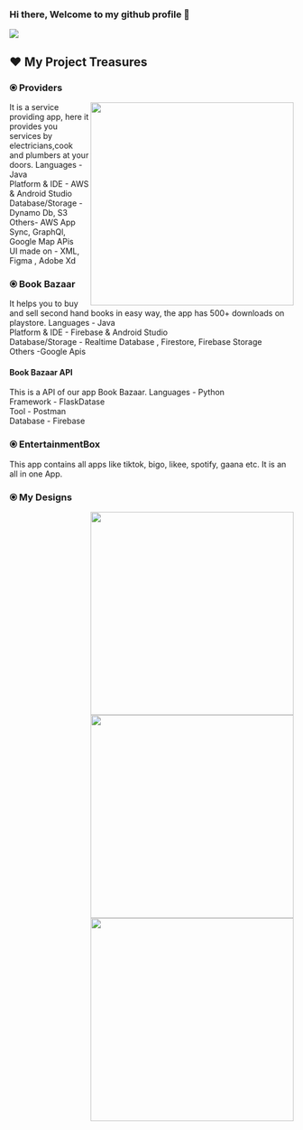 ### Hi there, Welcome to my github profile 👋
![](https://media.giphy.com/media/fAnzw6YK33jMwzp5wp/giphy.gif)

## :heart: My Project Treasures
### ⦿ Providers 
  
  <img align="right" height=360em src="https://media.giphy.com/media/f3iwJFOVOwuy7K6FFw/giphy.gif"></img>
It is a service providing app, here it provides you services by electricians,cook and plumbers at your doors.
Languages - Java  
Platform & IDE - AWS & Android Studio  
Database/Storage - Dynamo Db, S3  
Others- AWS App Sync, GraphQl, Google Map APis  
UI made on - XML, Figma , Adobe Xd 

### ⦿ Book Bazaar
It helps you to buy and sell second hand books in easy way, the app has 500+ downloads on playstore.
Languages - Java  
Platform & IDE - Firebase & Android Studio  
Database/Storage - Realtime Database , Firestore, Firebase Storage  
Others -Google Apis  


####  Book Bazaar API
This is a API of our app Book Bazaar.
Languages - Python  
Framework - FlaskDatase  
Tool - Postman  
Database - Firebase  


### ⦿ EntertainmentBox 
This app contains all apps like tiktok, bigo, likee, spotify, gaana etc.
It is an all in one App.


### ⦿ My Designs 
<img align="right" height=360em src="https://ibb.co/kcmf81D"></img>
<img align="right" height=360em src="https://ibb.co/j5qGkYJ"></img>
<img align="right" height=360em src="https://ibb.co/8dW0P11"></img>





<!--
**shreya593/shreya593** is a ✨ _special_ ✨ repository because its `README.md` (this file) appears on your GitHub profile.

Here are some ideas to get you started:

- 🔭 I’m currently working on ...
- 🌱 I’m currently learning ...
- 👯 I’m looking to collaborate on ...
- 🤔 I’m looking for help with ...
- 💬 Ask me about ...
- 📫 How to reach me: ...
- 😄 Pronouns: ...
- ⚡ Fun fact: ...
-->
